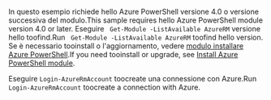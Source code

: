 <span data-ttu-id="81e30-101">In questo esempio richiede hello Azure PowerShell versione 4.0 o versione successiva del modulo.</span><span class="sxs-lookup"><span data-stu-id="81e30-101">This sample requires hello Azure PowerShell module version 4.0 or later.</span></span> <span data-ttu-id="81e30-102">Eseguire ` Get-Module -ListAvailable AzureRM` versione hello toofind.</span><span class="sxs-lookup"><span data-stu-id="81e30-102">Run ` Get-Module -ListAvailable AzureRM` toofind hello version.</span></span> <span data-ttu-id="81e30-103">Se è necessario tooinstall o l'aggiornamento, vedere [modulo installare Azure PowerShell](/powershell/azure/install-azurerm-ps).</span><span class="sxs-lookup"><span data-stu-id="81e30-103">If you need tooinstall or upgrade, see [Install Azure PowerShell module](/powershell/azure/install-azurerm-ps).</span></span> 

<span data-ttu-id="81e30-104">Eseguire `Login-AzureRmAccount` toocreate una connessione con Azure.</span><span class="sxs-lookup"><span data-stu-id="81e30-104">Run `Login-AzureRmAccount` toocreate a connection with Azure.</span></span> 
